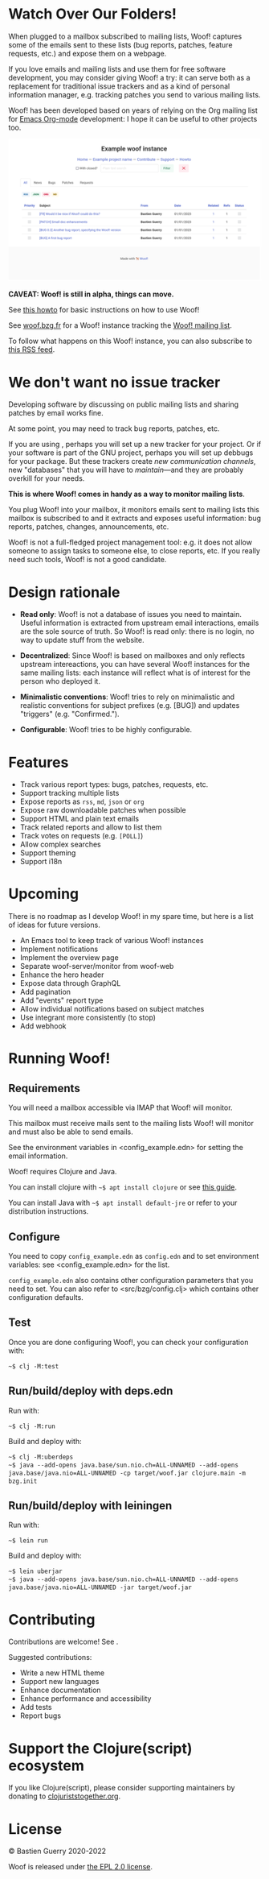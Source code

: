 

# Watch Over Our Folders!

When plugged to a mailbox subscribed to mailing lists, Woof! captures
some of the emails sent to these lists (bug reports, patches, feature
requests, etc.) and expose them on a webpage.

If you love emails and mailing lists and use them for free software
development, you may consider giving Woof! a try: it can serve both as
a replacement for traditional issue trackers and as a kind of personal
information manager, e.g. tracking patches you send to various mailing
lists.

Woof! has been developed based on years of relying on the Org mailing
list for [Emacs Org-mode](https://orgmode.org/) development: I hope it can be useful to other
projects too.

![img](woof.png)

**CAVEAT: Woof! is still in alpha, things can move.**

See [this howto](resources/md/howto.md) for basic instructions on how to use Woof!

See [woof.bzg.fr](https://woof.bzg.fr/source/woof/) for a Woof! instance tracking the [Woof! mailing list](https://lists.sr.ht/~bzg/woof).

To follow what happens on this Woof! instance, you can also subscribe
to [this RSS feed](https://woof.bzg.fr/source/woof/index.rss).


# We don't want no issue tracker

Developing software by discussing on public mailing lists and sharing
patches by email works fine.

At some point, you may need to track bug reports, patches, etc.

If you are using , perhaps you will set up a new tracker
for your project.  Or if your software is part of the GNU project,
perhaps you will set up debbugs for your package.  But these trackers
create *new communication channels*, new "databases" that you will have
to *maintain*&#x2014;and they are probably overkill for your needs.

**This is where Woof! comes in handy as a way to monitor mailing lists**.

You plug Woof! into your mailbox, it monitors emails sent to mailing
lists this mailbox is subscribed to and it extracts and exposes useful
information: bug reports, patches, changes, announcements, etc.

Woof! is not a full-fledged project management tool: e.g. it does not
allow someone to assign tasks to someone else, to close reports, etc.
If you really need such tools, Woof! is not a good candidate.


# Design rationale

-   **Read only**: Woof! is not a database of issues you need to maintain.
    Useful information is extracted from upstream email interactions,
    emails are the sole source of truth.  So Woof! is read only: there
    is no login, no way to update stuff from the website.

-   **Decentralized**: Since Woof! is based on mailboxes and only reflects
    upstream intereactions, you can have several Woof! instances for the
    same mailing lists: each instance will reflect what is of interest
    for the person who deployed it.

-   **Minimalistic conventions**: Woof! tries to rely on minimalistic and
    realistic conventions for subject prefixes (e.g. [BUG]) and updates
    "triggers" (e.g. "Confirmed.").

-   **Configurable**: Woof! tries to be highly configurable.


# Features

-   Track various report types: bugs, patches, requests, etc.
-   Support tracking multiple lists
-   Expose reports as `rss`, `md`, `json` or `org`
-   Expose raw downloadable patches when possible
-   Support HTML and plain text emails
-   Track related reports and allow to list them
-   Track votes on requests (e.g. `[POLL]`)
-   Allow complex searches
-   Support theming
-   Support i18n


# Upcoming

There is no roadmap as I develop Woof! in my spare time, but here is a
list of ideas for future versions.

-   An Emacs tool to keep track of various Woof! instances
-   Implement notifications
-   Implement the overview page
-   Separate woof-server/monitor from woof-web
-   Enhance the hero header
-   Expose data through GraphQL
-   Add pagination
-   Add "events" report type
-   Allow individual notifications based on subject matches
-   Use integrant more consistently (to stop)
-   Add webhook


# Running Woof!


## Requirements

You will need a mailbox accessible via IMAP that Woof! will monitor.

This mailbox must receive mails sent to the mailing lists Woof! will
monitor and must also be able to send emails.

See the environment variables in <config_example.edn> for setting
the email information.

Woof! requires Clojure and Java.

You can install clojure with `~$ apt install clojure` or see [this guide](https://clojure.org/guides/getting_started).

You can install Java with `~$ apt install default-jre` or refer to your
distribution instructions.


## Configure

You need to copy `config_example.edn` as `config.edn` and to set
environment variables: see <config_example.edn> for the list.

`config_example.edn` also contains other configuration parameters that
you need to set.  You can also refer to <src/bzg/config.clj> which
contains other configuration defaults.


## Test

Once you are done configuring Woof!, you can check your configuration
with:

    ~$ clj -M:test


## Run/build/deploy with deps.edn

Run with:

    ~$ clj -M:run

Build and deploy with:

    ~$ clj -M:uberdeps
    ~$ java --add-opens java.base/sun.nio.ch=ALL-UNNAMED --add-opens java.base/java.nio=ALL-UNNAMED -cp target/woof.jar clojure.main -m bzg.init


## Run/build/deploy with leiningen

Run with:

    ~$ lein run

Build and deploy with:

    ~$ lein uberjar
    ~$ java --add-opens java.base/sun.nio.ch=ALL-UNNAMED --add-opens java.base/java.nio=ALL-UNNAMED -jar target/woof.jar


# Contributing

Contributions are welcome!  See .

Suggested contributions:

-   Write a new HTML theme
-   Support new languages
-   Enhance documentation
-   Enhance performance and accessibility
-   Add tests
-   Report bugs


# Support the Clojure(script) ecosystem

If you like Clojure(script), please consider supporting maintainers by
donating to [clojuriststogether.org](https://www.clojuriststogether.org).


# License

© Bastien Guerry 2020-2022

Woof is released under [the EPL 2.0 license](LICENSES/EPL-2.0.txt).

